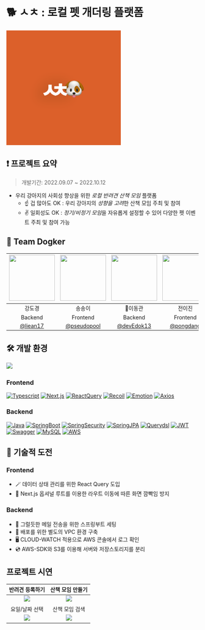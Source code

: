 # 🐕 ㅅㅊ : 로컬 펫 개더링 플랫폼 
<img src="https://github.com/codestates-seb/seb39_main_026/blob/main/metaImage.png?raw=true" width="300px" />

## ❗️ 프로젝트 요약
 > 개발기간: 2022.09.07 ~ 2022.10.12<br/>
 
- 우리 강아지의 사회성 향상을 위한 <em>로컬 반려견 산책 모임</em> 플랫폼
  - ☝️ 겁 많아도 OK : 우리 강아지의 <em>성향을 고려</em>한 산책 모임 주최 및 참여
  - ✌️ 일회성도 OK : <em>정기/비정기 모임</em>을 자유롭게 설정할 수 있어 다양한 펫 이벤트 주최 및 참여 가능

## 🐶 Team Dogker
| <img src="https://avatars.githubusercontent.com/u/94332594?v=4" width="120" height="120" /> | <img src="https://avatars.githubusercontent.com/u/98731086?v=4" width="120" height="120"/>| <img src="https://avatars.githubusercontent.com/u/104124893?v=4" width="120" height="120"/> | <img src="https://avatars.githubusercontent.com/u/76990149?v=4" width="120" height="120"/> |
|:-:|:-:|:-:|:-:|
| 강도경 | 송송이 | 👑이동관 | 전이진 |
| Backend | Frontend | Backend | Frontend |
| [@liean17](https://github.com/liean17) | [@pseudopool](https://github.com/pseudopool) | [@devEdok13](https://github.com/devEdok13) | [@pongdang](https://github.com/pongdang) |

## 🛠 개발 환경

<img src="https://user-images.githubusercontent.com/98731086/194207144-1c1971be-224a-4358-aa21-ce0e751ee146.png" width="700px"/>

### Frontend
[![Typescript](https://img.shields.io/badge/Typescript-4.8.3-blue)]()
[![Next.js](https://img.shields.io/badge/Next.js-12.3-white)]()
[![ReactQuery](https://img.shields.io/badge/ReactQuery-3.39.2-orange)]()
[![Recoil](https://img.shields.io/badge/Recoil-0.7.5-skyblue)]()
[![Emotion](https://img.shields.io/badge/Emotion-11.1-pink)]()
[![Axios](https://img.shields.io/badge/Axios-0.27.2-purple)]()

### Backend
[![Java](https://img.shields.io/badge/Java-17-navy)]()
[![SpringBoot](https://img.shields.io/badge/SpringBoot-2.7.3-green)]()
[![SpringSecurity](https://img.shields.io/badge/SpringSecurity-5.7.3-green)]()
[![SpringJPA](https://img.shields.io/badge/SpringJPA-2.7.2-green)]()
[![Querydsl](https://img.shields.io/badge/Querydsl-5.0.0-blue)]()
[![JWT](https://img.shields.io/badge/JWT-3.19.2-white)]()
[![Swagger](https://img.shields.io/badge/Swagger-1.5.2-olive)]()
[![MySQL](https://img.shields.io/badge/MySQL-8.0.3-orange)]()
[![AWS](https://img.shields.io/badge/AWS-2.16.65-yellow)]()


## 🏃 기술적 도전
### Frontend
- 🪄 데이터 상태 관리를 위한 React Query 도입
- 🥠 Next.js 옵셔널 루트를 이용한 라우트 이동에 따른 화면 깜빡임 방지
### Backend
- 📨 그럴듯한 메일 전송을 위한 스프링부트 세팅
- 📃 배포를 위한 별도의 VPC 환경 구축
- 🖥 CLOUD-WATCH 적용으로 AWS 콘솔에서 로그 확인
- 💿 AWS-SDK와 S3를 이용해 서버와 저장스토리지를 분리

## 프로젝트 시연

| 반려견 등록하기 | 산책 모임 만들기 |
|:-:|:-:|
| <img src="https://user-images.githubusercontent.com/98731086/194207603-0b1ab749-f22c-4c01-8f93-f1a42700d9b3.gif" width="250px" /> | <img src="https://user-images.githubusercontent.com/98731086/194207454-1560a308-e0c3-4fa3-ac30-facc2041b753.gif" width="250px" /> |
| 요일/날짜 선택 | 산책 모임 검색 |
| <img src="https://user-images.githubusercontent.com/98731086/194208063-18bcb69b-5cab-4f95-94c1-0778ac41d94d.gif" width="250px" /> | <img src="https://user-images.githubusercontent.com/98731086/194208102-630abc97-46d0-48ab-9aae-5777801d9d68.gif" width="250px" /> |


